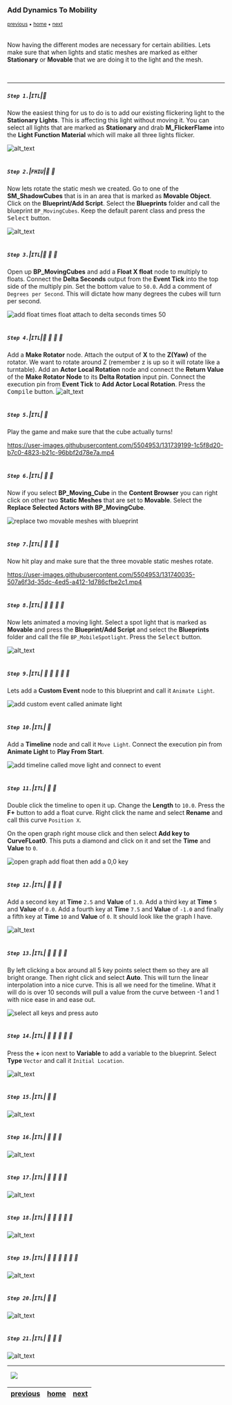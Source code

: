 <img src="https://via.placeholder.com/1000x4/45D7CA/45D7CA" alt="drawing" height="4px"/>

### Add Dynamics To Mobility

<sub>[previous](../mobility/README.md#user-content-actor--light-mobility) • [home](../README.md#user-content-ue4-lighting) • [next](../)</sub>

<img src="https://via.placeholder.com/1000x4/45D7CA/45D7CA" alt="drawing" height="4px"/>

Now having the different modes are necessary for certain abilities.  Lets make sure that when lights and static meshes are marked as either **Stationary** or **Movable** that we are doing it to the light and the mesh.

<br>

---


##### `Step 1.`\|`ITL`|:small_blue_diamond:

Now the easiest thing for us to do is to add our existing flickering light to the **Stationary Lights**.  This is affecting this light without moving it.  You can select all lights that are marked as **Stationary** and drab **M_FlickerFlame** into the **Light Function Material** which will make all three lights flicker.

![alt_text](images/StationaryLightFlickering.jpg)

<img src="https://via.placeholder.com/500x2/45D7CA/45D7CA" alt="drawing" height="2px" alt = ""/>

##### `Step 2.`\|`FHIU`|:small_blue_diamond: :small_blue_diamond: 
Now lets rotate the static mesh we created.  Go to one of the **SM_ShadowCubes** that is in an area that is marked as **Movable Object**.  Click on the **Blueprint/Add Script**.  Select the **Blueprints** folder and call the blueprint `BP_MovingCubes`. Keep the default parent class and press the <kbd>Select</kbd> button.

![alt_text](images/StaticMeshToBP.jpg)

<img src="https://via.placeholder.com/500x2/45D7CA/45D7CA" alt="drawing" height="2px" alt = ""/>

##### `Step 3.`\|`ITL`|:small_blue_diamond: :small_blue_diamond: :small_blue_diamond:

Open up **BP_MovingCubes** and add a **Float X float** node to multiply to floats.  Connect the **Delta Seconds** output from the **Event Tick** into the top side of the multiply pin. Set the bottom value to `50.0`.  Add a comment of `Degrees per Second`.  This will dictate how many degrees the cubes will turn per second.

![add float times float attach to delta seconds times 50](images/AddFloatMultiply.jpg)

<img src="https://via.placeholder.com/500x2/45D7CA/45D7CA" alt="drawing" height="2px" alt = ""/>

##### `Step 4.`\|`ITL`|:small_blue_diamond: :small_blue_diamond: :small_blue_diamond: :small_blue_diamond:

Add a **Make Rotator** node.  Attach the output of **X** to the **Z(Yaw)** of the rotator.  We want to rotate around Z (remember z is up so it will rotate like a turntable). Add an **Actor Local Rotation** node and connect the **Return Value** of the **Make Rotator Node** to its **Delta Rotation** input pin.  Connect the execution pin from **Event Tick** to **Add Actor Local Rotation**.  Press the <kbd>Compile</kbd> button. 
![alt_text](images/FinishRotationBlueprint.jpg)

<img src="https://via.placeholder.com/500x2/45D7CA/45D7CA" alt="drawing" height="2px" alt = ""/>

##### `Step 5.`\|`ITL`| :small_orange_diamond:

Play the game and make sure that the cube actually turns!

https://user-images.githubusercontent.com/5504953/131739199-1c5f8d20-b7c0-4823-b21c-96bbf2d78e7a.mp4

<img src="https://via.placeholder.com/500x2/45D7CA/45D7CA" alt="drawing" height="2px" alt = ""/>

##### `Step 6.`\|`ITL`| :small_orange_diamond: :small_blue_diamond:

Now if you select **BP_Moving_Cube** in the **Content Browser** you can right click on other two **Static Meshes** that are set to **Movable**.  Select the **Replace Selected Actors with BP_MovingCube**.

![replace two movable meshes with blueprint](images/ReplaceActors.jpg)

<img src="https://via.placeholder.com/500x2/45D7CA/45D7CA" alt="drawing" height="2px" alt = ""/>

##### `Step 7.`\|`ITL`| :small_orange_diamond: :small_blue_diamond: :small_blue_diamond:

Now hit play and make sure that the three movable static meshes rotate.

https://user-images.githubusercontent.com/5504953/131740035-507a6f3d-35dc-4ed5-a412-1d786cfbe2c1.mp4

<img src="https://via.placeholder.com/500x2/45D7CA/45D7CA" alt="drawing" height="2px" alt = ""/>

##### `Step 8.`\|`ITL`| :small_orange_diamond: :small_blue_diamond: :small_blue_diamond: :small_blue_diamond:

Now lets animated a moving light.  Select a spot light that is marked as **Movable** and press the **Blueprint/Add Script** and select the **Blueprints** folder and call the file `BP_MobileSpotlight`. Press the <kbd>Select</kbd> button.

![alt_text](images/MovableLightToBP.jpg)

<img src="https://via.placeholder.com/500x2/45D7CA/45D7CA" alt="drawing" height="2px" alt = ""/>

##### `Step 9.`\|`ITL`| :small_orange_diamond: :small_blue_diamond: :small_blue_diamond: :small_blue_diamond: :small_blue_diamond:

Lets add a **Custom Event** node to this blueprint and call it `Animate Light`.

![add custom event called animate light](images/AddCustomEvent.jpg)

<img src="https://via.placeholder.com/500x2/45D7CA/45D7CA" alt="drawing" height="2px" alt = ""/>

##### `Step 10.`\|`ITL`| :large_blue_diamond:

Add a **Timeline** node and call it `Move Light`. Connect the execution pin from **Animate Light** to **Play From Start**.

![add timeline called move light and connect to event](images/AddTimeline.jpg)

<img src="https://via.placeholder.com/500x2/45D7CA/45D7CA" alt="drawing" height="2px" alt = ""/>

##### `Step 11.`\|`ITL`| :large_blue_diamond: :small_blue_diamond: 

Double click the timeline to open it up.  Change the **Length** to `10.0`.  Press the **F+** button to add a float curve.  Right click the name and select **Rename** and call this curve `Position X`.  

On the open graph right mouse click and then select **Add key to CurveFLoat0**.  This puts a diamond and click on it and set the **Time** and **Value** to `0`.

![open graph add float then add a 0,0 key](images/FirstChangeTimeline.jpg)

<img src="https://via.placeholder.com/500x2/45D7CA/45D7CA" alt="drawing" height="2px" alt = ""/>


##### `Step 12.`\|`ITL`| :large_blue_diamond: :small_blue_diamond: :small_blue_diamond: 

Add a second key at **Time** `2.5` and **Value** of `1.0`. Add a third key at **Time** `5` and **Value** of `0.0`. Add a fourth key at **Time** `7.5` and **Value** of `-1.0` and finally a fifth key  at **Time** `10` and **Value** of `0`.  It should look like the graph I have.

![alt_text](images/FourKeyPoints.jpg)

<img src="https://via.placeholder.com/500x2/45D7CA/45D7CA" alt="drawing" height="2px" alt = ""/>

##### `Step 13.`\|`ITL`| :large_blue_diamond: :small_blue_diamond: :small_blue_diamond:  :small_blue_diamond: 

By left clicking a box around all 5 key points select them so they are all bright orange.  Then right click and select **Auto**.  This will turn the linear interpolation into a nice curve.  This is all we need for the timeline.  What it will do is over 10 seconds will pull a value from the curve between -1 and 1 with nice ease in and ease out.

![select all keys and press auto](images/AutoCurve.jpg)

<img src="https://via.placeholder.com/500x2/45D7CA/45D7CA" alt="drawing" height="2px" alt = ""/>

##### `Step 14.`\|`ITL`| :large_blue_diamond: :small_blue_diamond: :small_blue_diamond: :small_blue_diamond:  :small_blue_diamond: 

Press the **+** icon next to **Variable** to add a variable to the blueprint.  Select **Type** `Vector` and call it `Initial Location`.

![alt_text](images/AddVariable.jpg)

<img src="https://via.placeholder.com/500x2/45D7CA/45D7CA" alt="drawing" height="2px" alt = ""/>

##### `Step 15.`\|`ITL`| :large_blue_diamond: :small_orange_diamond: 

![alt_text](images/.jpg)

<img src="https://via.placeholder.com/500x2/45D7CA/45D7CA" alt="drawing" height="2px" alt = ""/>

##### `Step 16.`\|`ITL`| :large_blue_diamond: :small_orange_diamond:   :small_blue_diamond: 

![alt_text](images/.jpg)

<img src="https://via.placeholder.com/500x2/45D7CA/45D7CA" alt="drawing" height="2px" alt = ""/>

##### `Step 17.`\|`ITL`| :large_blue_diamond: :small_orange_diamond: :small_blue_diamond: :small_blue_diamond:

![alt_text](images/.jpg)

<img src="https://via.placeholder.com/500x2/45D7CA/45D7CA" alt="drawing" height="2px" alt = ""/>

##### `Step 18.`\|`ITL`| :large_blue_diamond: :small_orange_diamond: :small_blue_diamond: :small_blue_diamond: :small_blue_diamond:

![alt_text](images/.jpg)

<img src="https://via.placeholder.com/500x2/45D7CA/45D7CA" alt="drawing" height="2px" alt = ""/>

##### `Step 19.`\|`ITL`| :large_blue_diamond: :small_orange_diamond: :small_blue_diamond: :small_blue_diamond: :small_blue_diamond: :small_blue_diamond:

![alt_text](images/.jpg)

<img src="https://via.placeholder.com/500x2/45D7CA/45D7CA" alt="drawing" height="2px" alt = ""/>

##### `Step 20.`\|`ITL`| :large_blue_diamond: :large_blue_diamond:

![alt_text](images/.jpg)

<img src="https://via.placeholder.com/500x2/45D7CA/45D7CA" alt="drawing" height="2px" alt = ""/>

##### `Step 21.`\|`ITL`| :large_blue_diamond: :large_blue_diamond: :small_blue_diamond:

![alt_text](images/.jpg)

___


<img src="https://via.placeholder.com/1000x4/dba81a/dba81a" alt="drawing" height="4px" alt = ""/>

<img src="https://via.placeholder.com/1000x100/45D7CA/000000/?text=Next Up - ADD NEXT TITLE">

<img src="https://via.placeholder.com/1000x4/dba81a/dba81a" alt="drawing" height="4px" alt = ""/>

| [previous](../mobility/README.md#user-content-actor--light-mobility)| [home](../README.md#user-content-ue4-lighting) | [next](../)|
|---|---|---|
